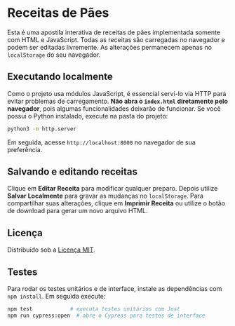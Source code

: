 # Receitas de Pães

Esta é uma apostila interativa de receitas de pães implementada somente com HTML e JavaScript. Todas as receitas são carregadas no navegador e podem ser editadas livremente. As alterações permanecem apenas no `localStorage` do seu navegador.

## Executando localmente

Como o projeto usa módulos JavaScript, é essencial servi-lo via HTTP para evitar problemas de carregamento. **Não abra o `index.html` diretamente pelo navegador**, pois algumas funcionalidades deixarão de funcionar. Se você possui o Python instalado, execute na pasta do projeto:

```bash
python3 -m http.server
```

Em seguida, acesse `http://localhost:8000` no navegador de sua preferência.

## Salvando e editando receitas

Clique em **Editar Receita** para modificar qualquer preparo. Depois utilize **Salvar Localmente** para gravar as mudanças no `localStorage`. Para compartilhar suas alterações, clique em **Imprimir Receita** ou utilize o botão de download para gerar um novo arquivo HTML.

## Licença

Distribuído sob a [Licença MIT](LICENSE).

## Testes

Para rodar os testes unitários e de interface, instale as dependências com `npm install`. Em seguida execute:

```bash
npm test            # executa testes unitários com Jest
npm run cypress:open  # abre o Cypress para testes de interface
```
